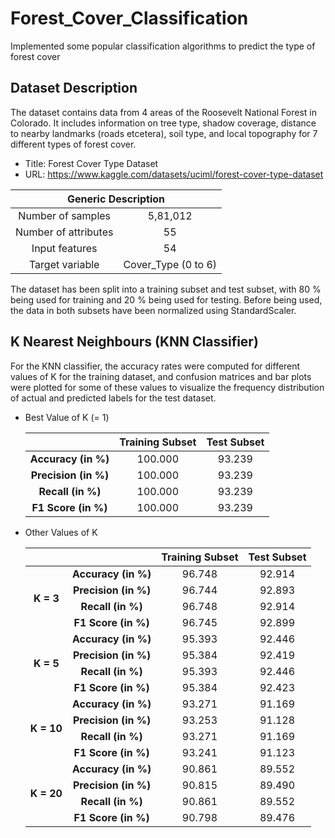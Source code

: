 # Forest_Cover_Classification
Implemented some popular classification algorithms to predict the type of forest cover

## Dataset Description
The dataset contains data from 4 areas of the Roosevelt National Forest in Colorado. It includes information on tree type, shadow coverage, distance to nearby landmarks (roads etcetera), soil type, and local topography for 7 different types of forest cover.
* Title: Forest Cover Type Dataset
* URL: https://www.kaggle.com/datasets/uciml/forest-cover-type-dataset
<table>
<thead>
  <tr>
    <th align="center" colspan="2">Generic Description</th>
  </tr>
</thead>
<tbody>
  <tr>
    <td align="center">Number of samples</td>
    <td align="center">5,81,012</td>
  </tr>
  <tr>
    <td align="center">Number of attributes</td>
    <td align="center">55</td>
  </tr>
  <tr>
    <td align="center">Input features</td>
    <td align="center">54</td>
  </tr>
  <tr>
    <td align="center">Target variable</td>
    <td align="center">Cover_Type (0 to 6)</td>
  </tr>
</tbody>
</table>

The dataset has been split into a training subset and test subset, with 80 % being used for training and 20 % being used for testing. Before being used, the data in both subsets have been normalized using StandardScaler.

## K Nearest Neighbours (KNN Classifier)
For the KNN classifier, the accuracy rates were computed for different values of K for the training dataset, and confusion matrices and bar plots were plotted for some of these values to visualize the frequency distribution of actual and predicted labels for the test dataset.
* Best Value of K (= 1)
  <table>
  <thead>
    <tr>
      <th align="center"></th>
      <th align="center">Training Subset</th>
      <th align="center">Test Subset</th>
    </tr>
  </thead>
  <tbody>
    <tr>
      <td align="center"><strong>Accuracy (in %)</strong></td>
      <td align="center">100.000</td>
      <td align="center">93.239</td>
    </tr>
    <tr>
      <td align="center"><strong>Precision (in %)</strong></td>
      <td align="center">100.000</td>
      <td align="center">93.239</td>
    </tr>
    <tr>
      <td align="center"><strong>Recall (in %)</strong></td>
      <td align="center">100.000</td>
      <td align="center">93.239</td>
    </tr>
    <tr>
      <td align="center"><strong>F1 Score (in %)</strong></td>
      <td align="center">100.000</td>
      <td align="center">93.239</td>
    </tr>
  </tbody>
  </table>

* Other Values of K
  <table>
  <thead>
    <tr>
      <th align="center"></th>
      <th align="center"></th>
      <th align="center">Training Subset</th>
      <th align="center">Test Subset</th>
    </tr>
  </thead>
  <tbody>
    <tr>
      <td align="center" rowspan="4"><strong>K = 3</strong></td>
      <td align="center"><strong>Accuracy (in %)</strong></td>
      <td align="center">96.748</td>
      <td align="center">92.914</td>
    </tr>
    <tr>
      <td align="center"><strong>Precision (in %)</strong></td>
      <td align="center">96.744</td>
      <td align="center">92.893</td>
    </tr>
    <tr>
      <td align="center"><strong>Recall (in %)</strong></td>
      <td align="center">96.748</td>
      <td align="center">92.914</td>
    </tr>
    <tr>
      <td align="center"><strong>F1 Score (in %)</strong></td>
      <td align="center">96.745</td>
      <td align="center">92.899</td>
    </tr>
    <tr>
      <td align="center" rowspan="4"><strong>K = 5</strong></td>
      <td align="center"><strong>Accuracy (in %)</strong></td>
      <td align="center">95.393</td>
      <td align="center">92.446</td>
    </tr>
    <tr>
      <td align="center"><strong>Precision (in %)</strong></td>
      <td align="center">95.384</td>
      <td align="center">92.419</td>
    </tr>
    <tr>
      <td align="center"><strong>Recall (in %)</strong></td>
      <td align="center">95.393</td>
      <td align="center">92.446</td>
    </tr>
    <tr>
      <td align="center"><strong>F1 Score (in %)</strong></td>
      <td align="center">95.384</td>
      <td align="center">92.423</td>
    </tr>
    <tr>
      <td align="center" rowspan="4"><strong>K = 10</strong></td>
      <td align="center"><strong>Accuracy (in %)</strong></td>
      <td align="center">93.271</td>
      <td align="center">91.169</td>
    </tr>
    <tr>
      <td align="center"><strong>Precision (in %)</strong></td>
      <td align="center">93.253</td>
      <td align="center">91.128</td>
    </tr>
    <tr>
      <td align="center"><strong>Recall (in %)</strong></td>
      <td align="center">93.271</td>
      <td align="center">91.169</td>
    </tr>
    <tr>
      <td align="center"><strong>F1 Score (in %)</strong></td>
      <td align="center">93.241</td>
      <td align="center">91.123</td>
    </tr>
    <tr>
      <td align="center" rowspan="4"><strong>K = 20</strong></td>
      <td align="center"><strong>Accuracy (in %)</strong></td>
      <td align="center">90.861</td>
      <td align="center">89.552</td>
    </tr>
    <tr>
      <td align="center"><strong>Precision (in %)</strong></td>
      <td align="center">90.815</td>
      <td align="center">89.490</td>
    </tr>
    <tr>
      <td align="center"><strong>Recall (in %)</strong></td>
      <td align="center">90.861</td>
      <td align="center">89.552</td>
    </tr>
    <tr>
      <td align="center"><strong>F1 Score (in %)</strong></td>
      <td align="center">90.798</td>
      <td align="center">89.476</td>
    </tr>
  </tbody>
  </table>
